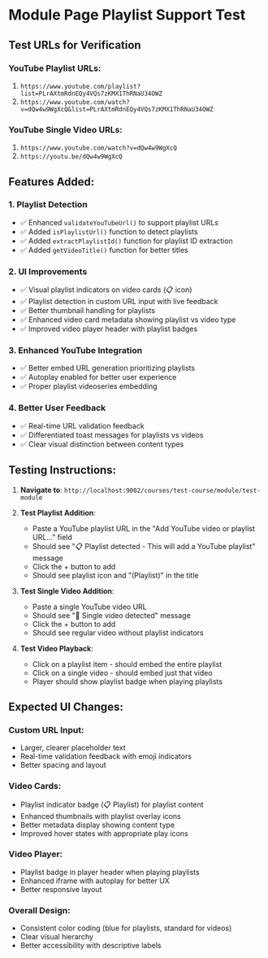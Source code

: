 # Module Page Playlist Support Test

## Test URLs for Verification

### YouTube Playlist URLs:
1. `https://www.youtube.com/playlist?list=PLrAXtmRdnEQy4VQs7zKMX1ThRNaU34OWZ`
2. `https://www.youtube.com/watch?v=dQw4w9WgXcQ&list=PLrAXtmRdnEQy4VQs7zKMX1ThRNaU34OWZ`

### YouTube Single Video URLs:
1. `https://www.youtube.com/watch?v=dQw4w9WgXcQ`
2. `https://youtu.be/dQw4w9WgXcQ`

## Features Added:

### 1. Playlist Detection
- ✅ Enhanced `validateYouTubeUrl()` to support playlist URLs
- ✅ Added `isPlaylistUrl()` function to detect playlists
- ✅ Added `extractPlaylistId()` function for playlist ID extraction
- ✅ Added `getVideoTitle()` function for better titles

### 2. UI Improvements
- ✅ Visual playlist indicators on video cards (📋 icon)
- ✅ Playlist detection in custom URL input with live feedback
- ✅ Better thumbnail handling for playlists
- ✅ Enhanced video card metadata showing playlist vs video type
- ✅ Improved video player header with playlist badges

### 3. Enhanced YouTube Integration
- ✅ Better embed URL generation prioritizing playlists
- ✅ Autoplay enabled for better user experience
- ✅ Proper playlist videoseries embedding

### 4. Better User Feedback
- ✅ Real-time URL validation feedback
- ✅ Differentiated toast messages for playlists vs videos
- ✅ Clear visual distinction between content types

## Testing Instructions:

1. **Navigate to**: `http://localhost:9002/courses/test-course/module/test-module`

2. **Test Playlist Addition**:
   - Paste a YouTube playlist URL in the "Add YouTube video or playlist URL..." field
   - Should see "📋 Playlist detected - This will add a YouTube playlist" message
   - Click the + button to add
   - Should see playlist icon and "(Playlist)" in the title

3. **Test Single Video Addition**:
   - Paste a single YouTube video URL
   - Should see "🎥 Single video detected" message
   - Click the + button to add
   - Should see regular video without playlist indicators

4. **Test Video Playback**:
   - Click on a playlist item - should embed the entire playlist
   - Click on a single video - should embed just that video
   - Player should show playlist badge when playing playlists

## Expected UI Changes:

### Custom URL Input:
- Larger, clearer placeholder text
- Real-time validation feedback with emoji indicators
- Better spacing and layout

### Video Cards:
- Playlist indicator badge (📋 Playlist) for playlist content
- Enhanced thumbnails with playlist overlay icons
- Better metadata display showing content type
- Improved hover states with appropriate play icons

### Video Player:
- Playlist badge in player header when playing playlists
- Enhanced iframe with autoplay for better UX
- Better responsive layout

### Overall Design:
- Consistent color coding (blue for playlists, standard for videos)
- Clear visual hierarchy
- Better accessibility with descriptive labels
